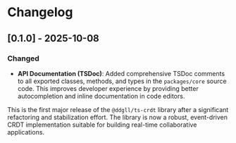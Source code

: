 # Changelog

## [0.1.0] - 2025-10-08

### Changed

- **API Documentation (TSDoc)**: Added comprehensive TSDoc comments to all
  exported classes, methods, and types in the `packages/core` source code. This
  improves developer experience by providing better autocompletion and inline
  documentation in code editors.

This is the first major release of the `@ddgll/ts-crdt` library after a
significant refactoring and stabilization effort. The library is now a robust,
event-driven CRDT implementation suitable for building real-time collaborative
applications.
